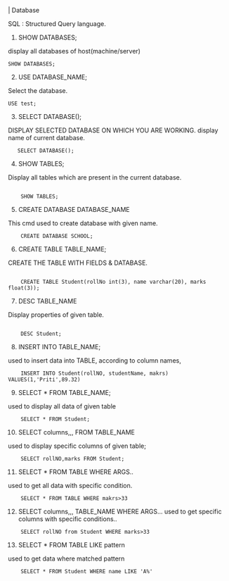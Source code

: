 

| Database

SQL : Structured Query language.



1. SHOW DATABASES; 

display all databases of host(machine/server)

``` mysql
SHOW DATABASES;
```

2. USE DATABASE_NAME;

Select the database.

```mysql
USE test;    
```

3. SELECT DATABASE();

DISPLAY SELECTED DATABASE ON WHICH YOU ARE WORKING. display name of current database.
```
   SELECT DATABASE();
```

4. SHOW TABLES;

Display all tables which are present in the current database.
```mysql

    SHOW TABLES;
```

5. CREATE DATABASE DATABASE_NAME

This cmd used to create database with given name.

```MYSQL
    CREATE DATABASE SCHOOL;
```

6. CREATE TABLE TABLE_NAME;

CREATE THE TABLE WITH FIELDS & DATABASE.

```mysql

    CREATE TABLE Student(rollNo int(3), name varchar(20), marks float(3));
``` 
7. DESC TABLE_NAME

Display properties of given table.

```mysql

    DESC Student;

```


8. INSERT INTO TABLE_NAME;

used to insert data into TABLE, according to column names,

```mysql
    INSERT INTO Student(rollNO, studentName, makrs) VALUES(1,'Priti',89.32)
```


9. SELECT * FROM TABLE_NAME;

used to display all data of given table

```
    SELECT * FROM Student;
```

10. SELECT columns,,, FROM TABLE_NAME

used to display specific columns of given table;

```
    SELECT rollNO,marks FROM Student;
```

11. SELECT * FROM TABLE WHERE ARGS..

used to get all data with specific condition.
```
    SELECT * FROM TABLE WHERE makrs>33
```

12. SELECT columns,,, TABLE_NAME WHERE ARGS...
used to get specific columns with specific conditions..

```
    SELECT rollNO from Student WHERE marks>33
```

13. SELECT * FROM TABLE LIKE pattern

used to get data where matched pattern

```
    SELECT * FROM Student WHERE name LIKE 'A%'
```

